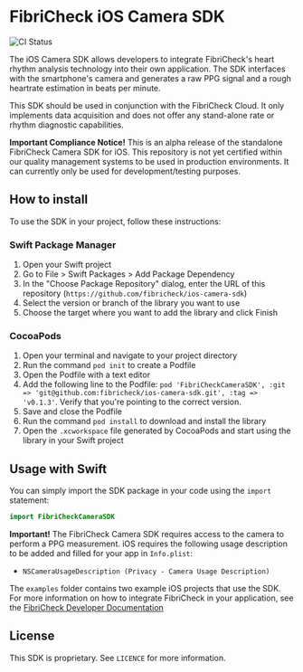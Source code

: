 # FibriCheck iOS Camera SDK
![CI Status](https://github.com/fibricheck/ios-camera-sdk/actions/workflows/ci.yml/badge.svg)

The iOS Camera SDK allows developers to integrate FibriCheck's heart rhythm analysis technology into their own application. The SDK interfaces with the smartphone's camera and generates a raw PPG signal and a rough heartrate estimation in beats per minute.

This SDK should be used in conjunction with the FibriCheck Cloud. It only implements data acquisition and does not offer any stand-alone rate or rhythm diagnostic capabilities.

**Important Compliance Notice!** This is an alpha release of the standalone FibriCheck Camera SDK for iOS. This repository is not yet certified within our quality management systems to be used in production environments. It can currently only be used for development/testing purposes.

## How to install 
To use the SDK in your project, follow these instructions:

### Swift Package Manager

1. Open your Swift project
2. Go to File > Swift Packages > Add Package Dependency
3. In the "Choose Package Repository" dialog, enter the URL of this repository (`https://github.com/fibricheck/ios-camera-sdk`)
4. Select the version or branch of the library you want to use
5. Choose the target where you want to add the library and click Finish

### CocoaPods
1. Open your terminal and navigate to your project directory
2. Run the command `pod init` to create a Podfile
3. Open the Podfile with a text editor
4. Add the following line to the Podfile: `pod 'FibriCheckCameraSDK', :git => 'git@github.com:fibricheck/ios-camera-sdk.git', :tag => 'v0.1.3'`. Verify that you're pointing to the correct version.  <!-- x-release-please-version -->
5. Save and close the Podfile
6. Run the command `pod install` to download and install the library
7. Open the `.xcworkspace` file generated by CocoaPods and start using the library in your Swift project


## Usage with Swift

You can simply import the SDK package in your code using the `import` statement:

```swift
import FibriCheckCameraSDK
```

**Important!** The FibriCheck Camera SDK requires access to the camera to perform a PPG measurement. iOS requires the following usage description to be added and filled for your app in `Info.plist`:
* `NSCameraUsageDescription (Privacy - Camera Usage Description)`


The `examples` folder contains two example iOS projects that use the SDK.  
For more information on how to integrate FibriCheck in your application, see the [FibriCheck Developer Documentation](https://docs.fibricheck.com/introduction/)

## License
This SDK is proprietary. See `LICENCE` for more information.